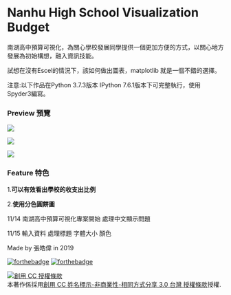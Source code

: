 # Nanhu High School Visualization Budget
南湖高中預算可視化，為關心學校發展同學提供一個更加方便的方式，以關心地方發展為初始構想，融入資訊技能。

試想在沒有Escel的情況下，該如何做出圖表，matplotlib 就是一個不錯的選擇。 

注意:以下作品在Python 3.7.3版本 IPython 7.6.1版本下可完整執行，使用Spyder3編寫。

<h3>Preview 預覽</h3>

<img src="https://i.imgur.com/c1D5mau.png"></img>

<img src="https://i.imgur.com/emZgl9j.png"></img>

<img src="https://i.imgur.com/P7D5rhV.png"></img>

<h3>Feature 特色</h3>

1.<b>可以有效看出學校的收支出比例</b>

2.<b>使用分色圓餅圖</b>

11/14 南湖高中預算可視化專案開始 處理中文顯示問題

11/15 輸入資料 處理標題 字體大小 顏色

 Made by 張皓偉 in 2019
 
 [![forthebadge](https://forthebadge.com/images/badges/made-with-python.svg)](https://forthebadge.com) [![forthebadge](https://forthebadge.com/images/badges/built-with-love.svg)](https://forthebadge.com)
 
 
<a rel="license" href="http://creativecommons.org/licenses/by-nc-sa/3.0/tw/"><img alt="創用 CC 授權條款" style="border-width:0" src="https://i.creativecommons.org/l/by-nc-sa/3.0/tw/88x31.png" /></a><br />本著作係採用<a rel="license" href="http://creativecommons.org/licenses/by-nc-sa/3.0/tw/">創用 CC 姓名標示-非商業性-相同方式分享 3.0 台灣 授權條款</a>授權.
